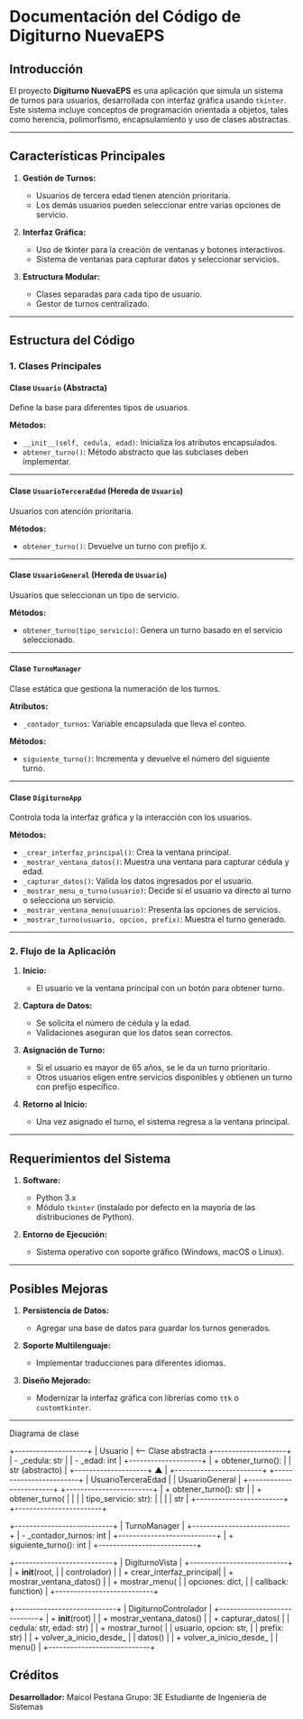 # Documentación del Código de Digiturno NuevaEPS

## Introducción

El proyecto **Digiturno NuevaEPS** es una aplicación que simula un sistema de turnos para usuarios, desarrollada con interfaz gráfica usando `tkinter`. Este sistema incluye conceptos de programación orientada a objetos, tales como herencia, polimorfismo, encapsulamiento y uso de clases abstractas.

---

## Características Principales

1. **Gestión de Turnos:**

   * Usuarios de tercera edad tienen atención prioritaria.
   * Los demás usuarios pueden seleccionar entre varias opciones de servicio.

2. **Interfaz Gráfica:**

   * Uso de tkinter para la creación de ventanas y botones interactivos.
   * Sistema de ventanas para capturar datos y seleccionar servicios.

3. **Estructura Modular:**

   * Clases separadas para cada tipo de usuario.
   * Gestor de turnos centralizado.

---

## Estructura del Código

### 1. Clases Principales

#### **Clase `Usuario` (Abstracta)**

Define la base para diferentes tipos de usuarios.

**Métodos:**

* `__init__(self, cedula, edad)`: Inicializa los atributos encapsulados.
* `obtener_turno()`: Método abstracto que las subclases deben implementar.

---

#### **Clase `UsuarioTerceraEdad` (Hereda de `Usuario`)**

Usuarios con atención prioritaria.

**Métodos:**

* `obtener_turno()`: Devuelve un turno con prefijo `X`.

---

#### **Clase `UsuarioGeneral` (Hereda de `Usuario`)**

Usuarios que seleccionan un tipo de servicio.

**Métodos:**

* `obtener_turno(tipo_servicio)`: Genera un turno basado en el servicio seleccionado.

---

#### **Clase `TurnoManager`**

Clase estática que gestiona la numeración de los turnos.

**Atributos:**

* `_contador_turnos`: Variable encapsulada que lleva el conteo.

**Métodos:**

* `siguiente_turno()`: Incrementa y devuelve el número del siguiente turno.

---

#### **Clase `DigiturnoApp`**

Controla toda la interfaz gráfica y la interacción con los usuarios.

**Métodos:**

* `_crear_interfaz_principal()`: Crea la ventana principal.
* `_mostrar_ventana_datos()`: Muestra una ventana para capturar cédula y edad.
* `_capturar_datos()`: Valida los datos ingresados por el usuario.
* `_mostrar_menu_o_turno(usuario)`: Decide si el usuario va directo al turno o selecciona un servicio.
* `_mostrar_ventana_menu(usuario)`: Presenta las opciones de servicios.
* `_mostrar_turno(usuario, opcion, prefix)`: Muestra el turno generado.

---

### 2. Flujo de la Aplicación

1. **Inicio:**

   * El usuario ve la ventana principal con un botón para obtener turno.

2. **Captura de Datos:**

   * Se solicita el número de cédula y la edad.
   * Validaciones aseguran que los datos sean correctos.

3. **Asignación de Turno:**

   * Si el usuario es mayor de 65 años, se le da un turno prioritario.
   * Otros usuarios eligen entre servicios disponibles y obtienen un turno con prefijo específico.

4. **Retorno al Inicio:**

   * Una vez asignado el turno, el sistema regresa a la ventana principal.

---

## Requerimientos del Sistema

1. **Software:**

   * Python 3.x
   * Módulo `tkinter` (instalado por defecto en la mayoría de las distribuciones de Python).

2. **Entorno de Ejecución:**

   * Sistema operativo con soporte gráfico (Windows, macOS o Linux).

---

## Posibles Mejoras

1. **Persistencia de Datos:**

   * Agregar una base de datos para guardar los turnos generados.

2. **Soporte Multilenguaje:**

   * Implementar traducciones para diferentes idiomas.

3. **Diseño Mejorado:**

   * Modernizar la interfaz gráfica con librerías como `ttk` o `customtkinter`.

---

Diagrama de clase

+--------------------+
|     Usuario        | <-- Clase abstracta
+--------------------+
| - _cedula: str     |
| - _edad: int       |
+--------------------+
| + obtener_turno(): |
|   str (abstracto)  |
+--------------------+
         ▲
         |
+------------------------+      +------------------------+
| UsuarioTerceraEdad     |      | UsuarioGeneral         |
+------------------------+      +------------------------+
| + obtener_turno(): str |      | + obtener_turno(       |
|                        |      |   tipo_servicio: str): |
|                        |      |   str                 |
+------------------------+      +------------------------+

+---------------------------+
|      TurnoManager         |
+---------------------------+
| - _contador_turnos: int   |
+---------------------------+
| + siguiente_turno(): int  |
+---------------------------+

+---------------------------+
|      DigiturnoVista       |
+---------------------------+
| + __init__(root,          |
|   controlador)            |
| + crear_interfaz_principal|
| + mostrar_ventana_datos() |
| + mostrar_menu(           |
|   opciones: dict,         |
|   callback: function)     |
+---------------------------+

+----------------------------+
|   DigiturnoControlador     |
+----------------------------+
| + __init__(root)           |
| + mostrar_ventana_datos()  |
| + capturar_datos(          |
|   cedula: str, edad: str)  |
| + mostrar_turno(           |
|   usuario, opcion: str,    |
|   prefix: str)             |
| + volver_a_inicio_desde_   |
|   datos()                  |
| + volver_a_inicio_desde_   |
|   menu()                   |
+----------------------------+





## Créditos

**Desarrollador:**
Maicol Pestana
Grupo: 3E
Estudiante de Ingeniería de Sistemas
